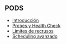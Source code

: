## PODS

* [Introducción](Pods/Pods-001.md)
* [Probes y Health Check](Pods/Pods-002.md)
* [Limites de recrusos](Pods/Pods-003.md)
* [Scheduling avanzado](Pods/Pods-004.md)
